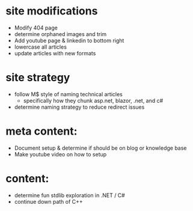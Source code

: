 # site modifications
- Modify 404 page
- determine orphaned images and trim
- Add youtube page & linkedin to bottom right
- lowercase all articles
- update articles with new formats

# site strategy
- follow M$ style of naming technical articles
  - specifically how they chunk asp.net, blazor, .net, and c#
- determine naming strategy to reduce redirect issues

# meta content:
- Document setup & determine if should be on blog or knowledge base
- Make youtube video on how to setup

# content:
- determine fun stdlib exploration in .NET / C#
- continue down path of C++
